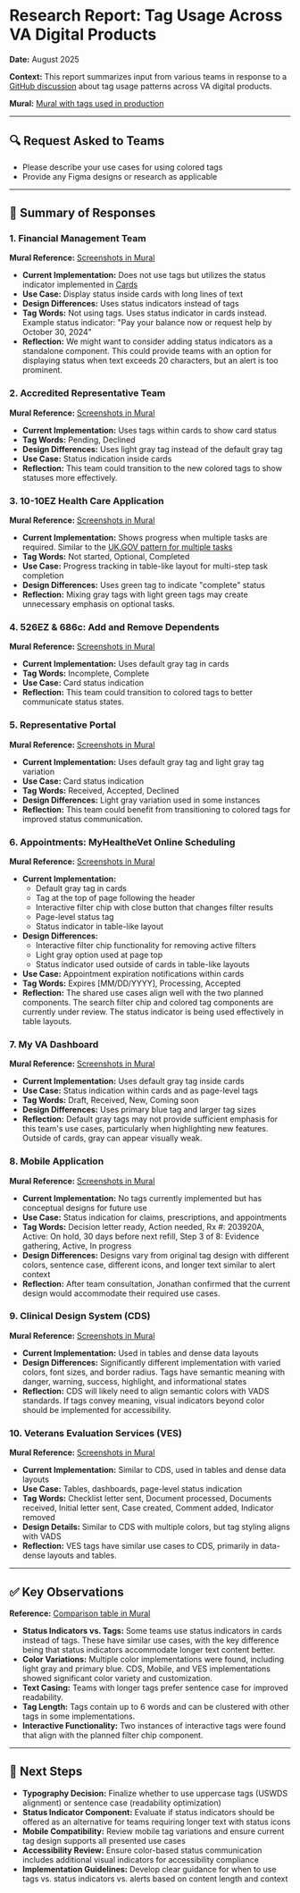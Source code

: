 # Research Report: Tag Usage Across VA Digital Products  
**Date:** August 2025

**Context:** This report summarizes input from various teams in response to a [GitHub discussion](https://github.com/department-of-veterans-affairs/vets-design-system-documentation/discussions/4537) about tag usage patterns across VA digital products.

**Mural:** [Mural with tags used in production](https://app.mural.co/t/departmentofveteransaffairs9999/m/departmentofveteransaffairs9999/1755032896804/d24a5a32988c08139ddf73a67e589c7fa9e9f22d?wid=0-17...)

---

## 🔍 Request Asked to Teams

* Please describe your use cases for using colored tags
* Provide any Figma designs or research as applicable

---

## 🧩 Summary of Responses

### 1. Financial Management Team
**Mural Reference:** [Screenshots in Mural](https://app.mural.co/t/departmentofveteransaffairs9999/m/departmentofveteransaffairs9999/1755032896804/d24a5a32988c08139ddf73a67e589c7fa9e9f22d?wid=0-1755887451629)

- **Current Implementation:** Does not use tags but utilizes the status indicator implemented in [Cards](https://design.va.gov/components/card#status-via-label-with-indicator)
- **Use Case:** Display status inside cards with long lines of text
- **Design Differences:** Uses status indicators instead of tags
- **Tag Words:** Not using tags. Uses status indicator in cards instead. Example status indicator: "Pay your balance now or request help by October 30, 2024"
- **Reflection:** We might want to consider adding status indicators as a standalone component. This could provide teams with an option for displaying status when text exceeds 20 characters, but an alert is too prominent.

### 2. Accredited Representative Team
**Mural Reference:** [Screenshots in Mural](https://app.mural.co/t/departmentofveteransaffairs9999/m/departmentofveteransaffairs9999/1755032896804/d24a5a32988c08139ddf73a67e589c7fa9e9f22d?wid=4-1755887451629)

- **Current Implementation:** Uses tags within cards to show card status
- **Tag Words:** Pending, Declined
- **Design Differences:** Uses light gray tag instead of the default gray tag
- **Use Case:** Status indication inside cards
- **Reflection:** This team could transition to the new colored tags to show statuses more effectively.

### 3. 10-10EZ Health Care Application
**Mural Reference:** [Screenshots in Mural](https://app.mural.co/t/departmentofveteransaffairs9999/m/departmentofveteransaffairs9999/1755032896804/d24a5a32988c08139ddf73a67e589c7fa9e9f22d?wid=1-1755887451630)

- **Current Implementation:** Shows progress when multiple tasks are required. Similar to the [UK.GOV pattern for multiple tasks](https://design-system.service.gov.uk/patterns/complete-multiple-tasks)
- **Tag Words:** Not started, Optional, Completed
- **Use Case:** Progress tracking in table-like layout for multi-step task completion
- **Design Differences:** Uses green tag to indicate "complete" status
- **Reflection:** Mixing gray tags with light green tags may create unnecessary emphasis on optional tasks.

### 4. 526EZ & 686c: Add and Remove Dependents
**Mural Reference:** [Screenshots in Mural](https://app.mural.co/t/departmentofveteransaffairs9999/m/departmentofveteransaffairs9999/1755032896804/d24a5a32988c08139ddf73a67e589c7fa9e9f22d?wid=0-1755887552085)

- **Current Implementation:** Uses default gray tag in cards
- **Tag Words:** Incomplete, Complete
- **Use Case:** Card status indication
- **Reflection:** This team could transition to colored tags to better communicate status states.

### 5. Representative Portal
**Mural Reference:** [Screenshots in Mural](https://app.mural.co/t/departmentofveteransaffairs9999/m/departmentofveteransaffairs9999/1755032896804/d24a5a32988c08139ddf73a67e589c7fa9e9f22d?wid=0-1755887642062)

- **Current Implementation:** Uses default gray tag and light gray tag variation
- **Use Case:** Card status indication
- **Tag Words:** Received, Accepted, Declined
- **Design Differences:** Light gray variation used in some instances
- **Reflection:** This team could benefit from transitioning to colored tags for improved status communication.

### 6. Appointments: MyHealtheVet Online Scheduling
**Mural Reference:** [Screenshots in Mural](https://app.mural.co/t/departmentofveteransaffairs9999/m/departmentofveteransaffairs9999/1755032896804/d24a5a32988c08139ddf73a67e589c7fa9e9f22d?wid=0-1755887652438)

- **Current Implementation:**
  - Default gray tag in cards
  - Tag at the top of page following the header
  - Interactive filter chip with close button that changes filter results
  - Page-level status tag
  - Status indicator in table-like layout
- **Design Differences:**
  - Interactive filter chip functionality for removing active filters
  - Light gray option used at page top
  - Status indicator used outside of cards in table-like layouts
- **Use Case:** Appointment expiration notifications within cards
- **Tag Words:** Expires [MM/DD/YYYY], Processing, Accepted
- **Reflection:** The shared use cases align well with the two planned components. The search filter chip and colored tag components are currently under review. The status indicator is being used effectively in table layouts.

### 7. My VA Dashboard
**Mural Reference:** [Screenshots in Mural](https://app.mural.co/t/departmentofveteransaffairs9999/m/departmentofveteransaffairs9999/1755032896804/d24a5a32988c08139ddf73a67e589c7fa9e9f22d?wid=0-1755887666077)

- **Current Implementation:** Uses default gray tag inside cards
- **Use Case:** Status indication within cards and as page-level tags
- **Tag Words:** Draft, Received, New, Coming soon
- **Design Differences:** Uses primary blue tag and larger tag sizes
- **Reflection:** Default gray tags may not provide sufficient emphasis for this team's use cases, particularly when highlighting new features. Outside of cards, gray can appear visually weak.

### 8. Mobile Application
**Mural Reference:** [Screenshots in Mural](https://app.mural.co/t/departmentofveteransaffairs9999/m/departmentofveteransaffairs9999/1755032896804/d24a5a32988c08139ddf73a67e589c7fa9e9f22d?wid=0-1755887682369)

- **Current Implementation:** No tags currently implemented but has conceptual designs for future use
- **Use Case:** Status indication for claims, prescriptions, and appointments
- **Tag Words:** Decision letter ready, Action needed, Rx #: 203920A, Active: On hold, 30 days before next refill, Step 3 of 8: Evidence gathering, Active, In progress
- **Design Differences:** Designs vary from original tag design with different colors, sentence case, different icons, and longer text similar to alert context
- **Reflection:** After team consultation, Jonathan confirmed that the current design would accommodate their required use cases.

### 9. Clinical Design System (CDS)
**Mural Reference:** [Screenshots in Mural](https://app.mural.co/t/departmentofveteransaffairs9999/m/departmentofveteransaffairs9999/1755032896804/d24a5a32988c08139ddf73a67e589c7fa9e9f22d?wid=0-1755888472670)

- **Current Implementation:** Used in tables and dense data layouts
- **Design Differences:** Significantly different implementation with varied colors, font sizes, and border radius. Tags have semantic meaning with danger, warning, success, highlight, and informational states
- **Reflection:** CDS will likely need to align semantic colors with VADS standards. If tags convey meaning, visual indicators beyond color should be implemented for accessibility.

### 10. Veterans Evaluation Services (VES)
**Mural Reference:** [Screenshots in Mural](https://app.mural.co/t/departmentofveteransaffairs9999/m/departmentofveteransaffairs9999/1755032896804/d24a5a32988c08139ddf73a67e589c7fa9e9f22d?wid=0-1755889769757)

- **Current Implementation:** Similar to CDS, used in tables and dense data layouts
- **Use Case:** Tables, dashboards, page-level status indication
- **Tag Words:** Checklist letter sent, Document processed, Documents received, Initial letter sent, Case created, Comment added, Indicator removed
- **Design Details:** Similar to CDS with multiple colors, but tag styling aligns with VADS
- **Reflection:** VES tags have similar use cases to CDS, primarily in data-dense layouts and tables.

---

## ✅ Key Observations
**Reference:** [Comparison table in Mural](https://app.mural.co/t/departmentofveteransaffairs9999/m/departmentofveteransaffairs9999/1755032896804/d24a5a32988c08139ddf73a67e589c7fa9e9f22d?wid=0-1755890902561)

- **Status Indicators vs. Tags:** Some teams use status indicators in cards instead of tags. These have similar use cases, with the key difference being that status indicators accommodate longer text content better.
- **Color Variations:** Multiple color implementations were found, including light gray and primary blue. CDS, Mobile, and VES implementations showed significant color variety and customization.
- **Text Casing:** Teams with longer tags prefer sentence case for improved readability.
- **Tag Length:** Tags contain up to 6 words and can be clustered with other tags in some implementations.
- **Interactive Functionality:** Two instances of interactive tags were found that align with the planned filter chip component.

---

## 📍 Next Steps

- **Typography Decision:** Finalize whether to use uppercase tags (USWDS alignment) or sentence case (readability optimization)
- **Status Indicator Component:** Evaluate if status indicators should be offered as an alternative for teams requiring longer text with status icons
- **Mobile Compatibility:** Review mobile tag variations and ensure current tag design supports all presented use cases
- **Accessibility Review:** Ensure color-based status communication includes additional visual indicators for accessibility compliance
- **Implementation Guidelines:** Develop clear guidance for when to use tags vs. status indicators vs. alerts based on content length and context
